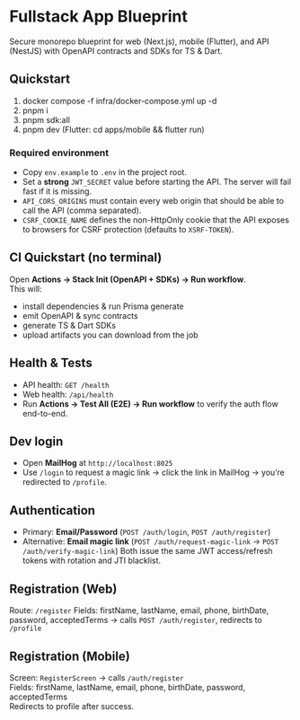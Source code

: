 # Fullstack App Blueprint
Secure monorepo blueprint for web (Next.js), mobile (Flutter), and API (NestJS) with OpenAPI contracts and SDKs for TS & Dart.

## Quickstart
1) docker compose -f infra/docker-compose.yml up -d
2) pnpm i
3) pnpm sdk:all
4) pnpm dev
(Flutter: cd apps/mobile && flutter run)

### Required environment
- Copy `env.example` to `.env` in the project root.
- Set a **strong** `JWT_SECRET` value before starting the API. The server will fail fast if it is missing.
- `API_CORS_ORIGINS` must contain every web origin that should be able to call the API (comma separated).
- `CSRF_COOKIE_NAME` defines the non-HttpOnly cookie that the API exposes to browsers for CSRF protection (defaults to `XSRF-TOKEN`).

## CI Quickstart (no terminal)
Open **Actions → Stack Init (OpenAPI + SDKs) → Run workflow**.  
This will:
- install dependencies & run Prisma generate  
- emit OpenAPI & sync contracts  
- generate TS & Dart SDKs  
- upload artifacts you can download from the job

## Health & Tests
- API health: `GET /health`
- Web health: `/api/health`
- Run **Actions → Test All (E2E) → Run workflow** to verify the auth flow end-to-end.

## Dev login
- Open **MailHog** at `http://localhost:8025`
- Use `/login` to request a magic link → click the link in MailHog → you’re redirected to `/profile`.

## Authentication
- Primary: **Email/Password** (`POST /auth/login`, `POST /auth/register`)
- Alternative: **Email magic link** (`POST /auth/request-magic-link` → `POST /auth/verify-magic-link`)
Both issue the same JWT access/refresh tokens with rotation and JTI blacklist.

## Registration (Web)
Route: `/register`
Fields: firstName, lastName, email, phone, birthDate, password, acceptedTerms
→ calls `POST /auth/register`, redirects to `/profile`

## Registration (Mobile)
Screen: `RegisterScreen` → calls `/auth/register`  
Fields: firstName, lastName, email, phone, birthDate, password, acceptedTerms  
Redirects to profile after success.
